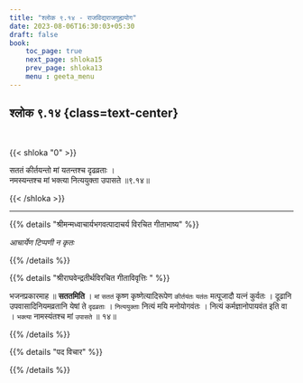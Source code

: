 ```yaml
---
title: "श्लोक ९.१४ - राजविद्यराजगुह्ययोग"
date: 2023-08-06T16:30:03+05:30
draft: false
book:
    toc_page: true
    next_page: shloka15
    prev_page: shloka13
    menu : geeta_menu
---
```




## श्लोक ९.१४ {class=text-center}

<br/>

{{< shloka  "0"  >}}

सततं कीर्तयन्तो मां यतन्तश्च दृढव्रताः ।   
नमस्यन्तश्च मां भक्त्या नित्ययुक्ता उपासते ॥९.१४॥

{{< /shloka >}}

---


{{% details "श्रीमन्मध्वाचार्यभगवत्पादाचर्य विरचित  गीताभाष्य" %}}

*आचार्येण टिप्पणी न कृतः*

{{% /details %}}



{{% details "श्रीराघवेन्द्रतीर्थविरचित गीताविवृत्तिः " %}}

भजनप्रकारमाह ॥ **सततमिति** । 
`मां` `सततं` कृष्ण कृष्णेत्यादिरूपेण 
`कीर्तयंतः` `यतंतः` मत्पूजादौ यत्नं कुर्वतः । 
दूढानि उपवासादिनियमव्रतानि येषां ते `दृढव्रताः` । 
`नित्ययुक्ताः` नित्यं मयि मनोयोगवंतः । 
नित्यं कर्मज्ञानोपायवंत इति वा ।
`भक्त्या` नामस्यंतश्च मां `उपासते` ॥ १४॥

{{% /details %}}



{{% details "पद विचार" %}}


{{% /details %}}
